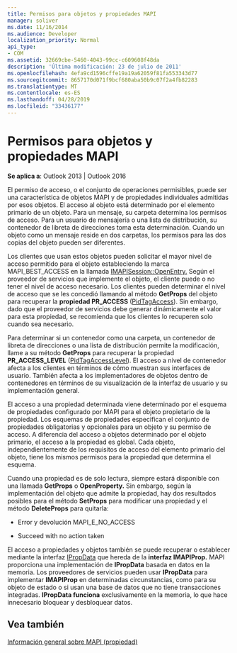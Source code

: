 ```yaml
---
title: Permisos para objetos y propiedades MAPI
manager: soliver
ms.date: 11/16/2014
ms.audience: Developer
localization_priority: Normal
api_type:
- COM
ms.assetid: 32669cbe-5460-4043-99cc-c609608f48da
description: 'Última modificación: 23 de julio de 2011'
ms.openlocfilehash: 4efa9cd1596cffe19a19a62059f81fa553343d77
ms.sourcegitcommit: 8657170d071f9bcf680aba50b9c07f2a4fb82283
ms.translationtype: MT
ms.contentlocale: es-ES
ms.lasthandoff: 04/28/2019
ms.locfileid: "33436177"
---
```

# <a name="permissions-for-mapi-objects-and-properties"></a>Permisos para objetos y propiedades MAPI

  
  
**Se aplica a**: Outlook 2013 | Outlook 2016 
  
El permiso de acceso, o el conjunto de operaciones permisibles, puede ser una característica de objetos MAPI y de propiedades individuales admitidas por esos objetos. El acceso al objeto está determinado por el elemento primario de un objeto. Para un mensaje, su carpeta determina los permisos de acceso. Para un usuario de mensajería o una lista de distribución, su contenedor de libreta de direcciones toma esta determinación. Cuando un objeto como un mensaje reside en dos carpetas, los permisos para las dos copias del objeto pueden ser diferentes. 
  
Los clientes que usan estos objetos pueden solicitar el mayor nivel de acceso permitido para el objeto estableciendo la marca MAPI_BEST_ACCESS en la llamada [IMAPISession::OpenEntry.](imapisession-openentry.md) Según el proveedor de servicios que implemente el objeto, el cliente puede o no tener el nivel de acceso necesario. Los clientes pueden determinar el nivel de acceso que se les concedió llamando al método **GetProps** del objeto para recuperar la **propiedad PR_ACCESS** ([PidTagAccess](pidtagaccess-canonical-property.md)). Sin embargo, dado que el proveedor de servicios debe generar dinámicamente el valor para esta propiedad, se recomienda que los clientes lo recuperen solo cuando sea necesario. 
  
Para determinar si un contenedor como una carpeta, un contenedor de libreta de direcciones o una lista de distribución permite la modificación, llame a su método **GetProps** para recuperar la propiedad **PR_ACCESS_LEVEL** ([PidTagAccessLevel](pidtagaccesslevel-canonical-property.md)). El acceso a nivel de contenedor afecta a los clientes en términos de cómo muestran sus interfaces de usuario. También afecta a los implementadores de objetos dentro de contenedores en términos de su visualización de la interfaz de usuario y su implementación general. 
  
El acceso a una propiedad determinada viene determinado por el esquema de propiedades configurado por MAPI para el objeto propietario de la propiedad. Los esquemas de propiedades especifican el conjunto de propiedades obligatorias y opcionales para un objeto y su permiso de acceso. A diferencia del acceso a objetos determinado por el objeto primario, el acceso a la propiedad es global. Cada objeto, independientemente de los requisitos de acceso del elemento primario del objeto, tiene los mismos permisos para la propiedad que determina el esquema.
  
Cuando una propiedad es de solo lectura, siempre estará disponible con una llamada **GetProps** o **OpenProperty.** Sin embargo, según la implementación del objeto que admite la propiedad, hay dos resultados posibles para el método **SetProps** para modificar una propiedad y el método **DeleteProps** para quitarla: 
  
- Error y devolución MAPI_E_NO_ACCESS
    
- Succeed with no action taken
    
El acceso a propiedades y objetos también se puede recuperar o establecer mediante la interfaz [IPropData](ipropdataimapiprop.md) que hereda de la **interfaz IMAPIProp.** MAPI proporciona una implementación de **IPropData** basada en datos en la memoria. Los proveedores de servicios pueden usar **IPropData** para implementar **IMAPIProp** en determinadas circunstancias, como para su objeto de estado o si usan una base de datos que no tiene transacciones integradas. **IPropData funciona** exclusivamente en la memoria, lo que hace innecesario bloquear y desbloquear datos. 
  
## <a name="see-also"></a>Vea también



[Información general sobre MAPI (propiedad)](mapi-property-overview.md)

